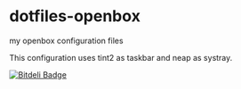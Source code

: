 dotfiles-openbox
================

my openbox configuration files

This configuration uses tint2 as taskbar and neap as systray.


[![Bitdeli Badge](https://d2weczhvl823v0.cloudfront.net/leonardok/dotfiles-openbox/trend.png)](https://bitdeli.com/free "Bitdeli Badge")

